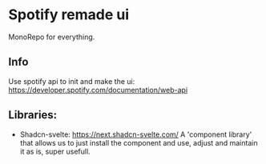 # Spotify remade ui

MonoRepo for everything. 

## Info

Use spotify api to init and make the ui: 
https://developer.spotify.com/documentation/web-api

## Libraries: 
 - Shadcn-svelte: https://next.shadcn-svelte.com/
    A 'component library' that allows us to just install the component and use, adjust and maintain it as is, super usefull.
